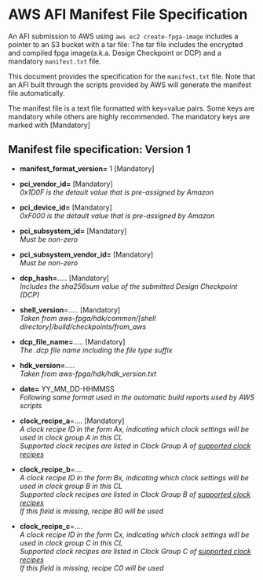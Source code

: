 # AWS AFI Manifest File Specification

An AFI submission to AWS using  `aws ec2 create-fpga-image` includes a pointer to an S3 bucket with a tar file: The tar file includes the encrypted and compiled fpga image(a.k.a. Design Checkpoint or DCP) and a mandatory `manifest.txt` file.

This document provides the specification for the `manifest.txt` file.  Note that an AFI built through the scripts provided by AWS will generate the manifest file automatically.


The manifest file is a text file formatted with key=value pairs. Some keys are mandatory while others are highly recommended. The mandatory keys are marked with [Mandatory]

## Manifest file specification: Version 1

* **manifest_format_version=** 1 [Mandatory]  

* **pci_vendor_id=** [Mandatory]  
      *0x1D0F is the detault value that is pre-assigned by Amazon*

* **pci_device_id=** [Mandatory]  
      *0xF000 is the detault value that is pre-assigned by Amazon*

* **pci_subsystem_id=** [Mandatory]  
      *Must be non-zero*
      
* **pci_subsystem_vendor_id=** [Mandatory]  
      *Must be non-zero* 

* **dcp_hash=**.....   [Mandatory]    
      *Includes the sha256sum value of the submitted Design Checkpoint (DCP)*

* **shell_version**=.....   [Mandatory]  
      *Taken from aws-fpga/hdk/common/[shell directory]/build/checkpoints/from_aws*

* **dcp_file_name=**.....   [Mandatory]  
      *The .dcp file name including the file type suffix*

* **hdk_version=**.....     
      *Taken from aws-fpga/hdk/hdk_version.txt* 

* **date=** YY_MM_DD-HHMMSS     
      *Following same format used in the automatic build reports used by AWS scripts*

* **clock_recipe_a**=....   [Mandatory]  
      *A clock recipe ID in the form Ax, indicating which clock settings will be used in clock group A in this CL*  
      *Supported clock recipes are listed in Clock Group A of [supported clock recipes](./clock_recipes.csv)*
 
* **clock_recipe_b**=....  
      *A clock recipe ID in the form Bx, indicating which clock settings will be used in clock group B in this CL*  
      *Supported clock recipes are listed in Clock Group B of [supported clock recipes](./clock_recipes.csv)*  
      *If this field is missing, recipe B0 will be used*
 
* **clock_recipe_c**=....   
      *A clock recipe ID in the form Cx, indicating which clock settings will be used in clock group C in this CL*  
      *Supported clock recipes are listed in Clock Group C of [supported clock recipes](./clock_recipes.csv)*  
      *If this field is missing, recipe C0 will be used*

